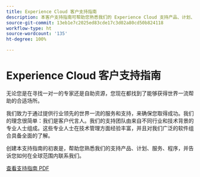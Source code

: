 ```yaml
---
title: Experience Cloud 客户支持指南
description: 本客户支持指南可帮助您熟悉我们的 Experience Cloud 支持产品、计划、服务、程序，并告诉您如何在全球范围内联系我们。
source-git-commit: 13eb1e7c2025ed83cde17c3d02a80cd50b824118
workflow-type: ht
source-wordcount: '135'
ht-degree: 100%

---
```


# Experience Cloud 客户支持指南

无论您是在寻找一对一的专家还是自助资源，您现在都找到了能够获得世界一流帮助的合适场所。

我们致力于通过提供行业领先的世界一流的服务和支持，来确保您取得成功。我们的理念很简单：我们是客户代言人。我们的支持团队由来自不同行业和技术背景的专业人士组成。这些专业人士在技术管理方面经验丰富，并且对我们广泛的软件组合具备全面的了解。

创建本支持指南的初衷是，帮助您熟悉我们的支持产品、计划、服务、程序，并告诉您如何在全球范围内联系我们。

[查看支持指南 PDF](assets/ExperienceCloudCustomerSupportGuide.pdf)

